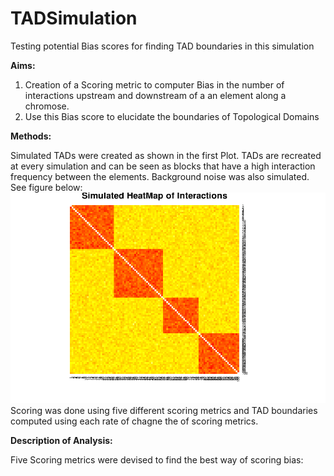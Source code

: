 TADSimulation
=============

Testing potential Bias scores for finding TAD boundaries in this simulation

**Aims:** 

1. Creation of a Scoring metric to computer Bias in the number of interactions upstream and downstream of a an element along a
chromose.
2. Use this Bias score to elucidate the boundaries of Topological Domains

**Methods:**

Simulated TADs were created as shown in the first Plot. TADs are recreated at every simulation and can be seen as blocks that have
a high interaction frequency between the elements. Background noise was also simulated. See figure below:
<img src="Rplot01.png" >
Scoring was done using five different scoring metrics and TAD boundaries computed using each rate of chagne the of scoring metrics.

**Description of Analysis:**

Five Scoring metrics were devised to find the best way of scoring bias:


